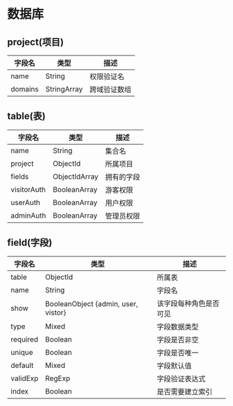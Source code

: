 # 数据库

## project(项目)

| 字段名 | 类型 | 描述 |
| ---- | ------- | ----- |
| name | String | 权限验证名 |
| domains | StringArray | 跨域验证数组 |

## table(表)

| 字段名 | 类型 | 描述 |
| ---- | ------- | ----- |
| name | String | 集合名 |
| project | ObjectId | 所属项目 |
| fields | ObjectIdArray | 拥有的字段 |
| visitorAuth | BooleanArray | 游客权限 |
| userAuth | BooleanArray | 用户权限 |
| adminAuth | BooleanArray | 管理员权限 |

## field(字段)

| 字段名 | 类型 | 描述 |
| ---- | ------- | ----- |
| table | ObjectId | 所属表 |
| name | String | 字段名 |
| show | BooleanObject {admin, user, vistor} | 该字段每种角色是否可见 |
| type | Mixed | 字段数据类型 |
| required | Boolean | 字段是否非空 |
| unique | Boolean | 字段是否唯一 |
| default | Mixed | 字段默认值 |
| validExp | RegExp | 字段验证表达式 |
| index | Boolean | 是否需要建立索引 |
